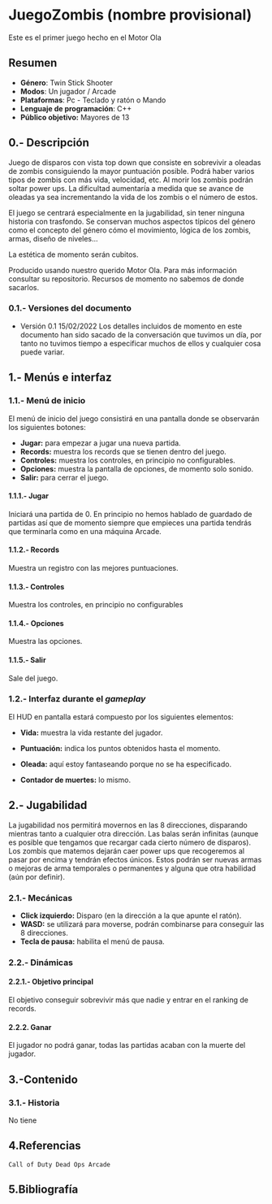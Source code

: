 # JuegoZombis (nombre provisional)
Este es el primer juego hecho en el Motor Ola
## Resumen
- **Género**: Twin Stick Shooter
- **Modos**: Un jugador / Arcade
- **Plataformas**: Pc - Teclado y ratón o Mando
- **Lenguaje de programación**: C++
- **Público objetivo:** Mayores de 13

## 0.- Descripción

Juego de disparos con vista top down que consiste en sobrevivir a oleadas de zombis consiguiendo la mayor puntuación posible. Podrá haber varios tipos de zombis con más vida, velocidad, etc. Al morir los zombis podrán soltar power ups. La dificultad aumentaría a medida que se avance de oleadas ya sea incrementando la vida de los zombis o el número de estos.

El juego se centrará especialmente en la jugabilidad, sin tener ninguna historia con trasfondo. Se conservan muchos aspectos típicos del género como el concepto del género cómo el movimiento, lógica de los zombis, armas, diseño de niveles...

La estética de momento serán cubitos.

Producido usando nuestro querido Motor Ola. Para más información consultar su repositorio. Recursos de momento no sabemos de donde sacarlos.

### 0.1.- Versiones del documento
- Versión 0.1 15/02/2022
    Los detalles incluidos de momento en este documento han sido sacado de la conversación que tuvimos un día, por tanto no tuvimos tiempo a especificar muchos de ellos y           cualquier cosa puede variar.

## 1.- Menús e interfaz
### 1.1.- Menú de inicio
El menú de inicio del juego consistirá en una pantalla donde se observarán los siguientes botones:

- **Jugar:** para empezar a jugar una nueva partida.
- **Records:** muestra los records que se tienen dentro del juego.
- **Controles:** muestra los controles, en principio no configurables.
- **Opciones:** muestra la pantalla de opciones, de momento solo sonido.
- **Salir:** para cerrar el juego.

#### 1.1.1.- Jugar
Iniciará una partida de 0. En principio no hemos hablado de guardado de partidas así que de momento siempre que empieces una partida tendrás que terminarla como en una máquina Arcade.

#### 1.1.2.- Records
Muestra un registro con las mejores puntuaciones.

#### 1.1.3.- Controles
Muestra los controles, en principio no configurables

#### 1.1.4.- Opciones
Muestra las opciones.

#### 1.1.5.- Salir
Sale del juego.

### 1.2.- Interfaz durante el *gameplay*
El HUD en pantalla estará compuesto por los siguientes elementos:

- **Vida:** muestra la vida restante del jugador. 
- **Puntuación:** indica los puntos obtenidos hasta el momento.

- **Oleada:** aquí estoy fantaseando porque no se ha especificado.
- **Contador de muertes:** lo mismo.

## 2.- Jugabilidad
La jugabilidad nos permitirá movernos en las 8 direcciones, disparando mientras tanto a cualquier otra dirección. Las balas serán infinitas (aunque es posible que tengamos que recargar cada cierto número de disparos). Los zombis que matemos dejarán caer power ups que recogeremos al pasar por encima y tendrán efectos únicos. Estos podrán ser nuevas armas o mejoras de arma temporales o permanentes y alguna que otra habilidad (aún por definir).

### 2.1.- Mecánicas
- **Click izquierdo:** Disparo (en la dirección a la que apunte el ratón).
- **WASD:** se utilizará para moverse, podrán combinarse para conseguir las 8 direcciones.
- **Tecla de pausa:** habilita el menú de pausa.

### 2.2.- Dinámicas

#### 2.2.1.- Objetivo principal
El objetivo conseguir sobrevivir más que nadie y entrar en el ranking de records.

#### 2.2.2. Ganar
El jugador no podrá ganar, todas las partidas acaban con la muerte del jugador.

## 3.-Contenido
### 3.1.- Historia
No tiene
   
## 4.Referencias

    Call of Duty Dead Ops Arcade
    

## 5.Bibliografía
